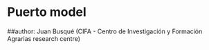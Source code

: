 # Puerto model
##author: Juan Busqué (CIFA - Centro de Investigación y Formación Agrarias research centre)
